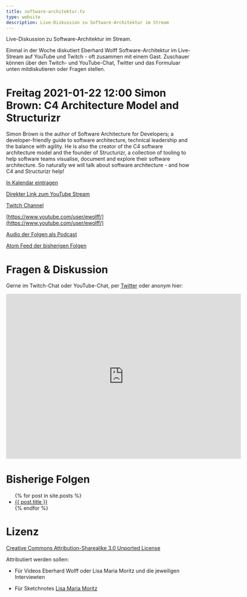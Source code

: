 ```yaml
---
title: software-architektur.tv
type: website
description: Live-Diskussion zu Software-Architektur im Stream
---
```


Live-Diskussion zu Software-Architektur im Stream. 

Einmal in der Woche diskutiert Eberhard Wolff Software-Architektur im
Live-Stream auf YouTube und Twitch - oft zusammen mit einem
Gast. Zuschauer können über den Twitch- und YouTube-Chat, Twitter und
das Formuluar unten mitdiskutieren oder Fragen
stellen. 

# Freitag 2021-01-22 12:00 Simon Brown: C4 Architecture Model and Structurizr

Simon Brown is the author of Software Architecture for Developers; a
developer-friendly guide to software architecture, technical
leadership and the balance with agility. He is also the creator of the
C4 software architecture model and the founder of Structurizr, a
collection of tooling to help software teams visualise, document and
explore their software architecture. So naturally we will talk about
software architecture - and how C4 and Structurizr help!

[In Kalendar eintragen](termin.ics)

[Direkter Link zum YouTube Stream](https://www.youtube.com/watch?v=YS0ySnnlyto)

[Twitch Channel](https://www.twitch.tv/ebrwolff)

<!-- div Aclass="embed-container">
<iframe width="560" height="315"
src="https://www.youtube-nocookie.com/embed/RIglic3vTlY"
frameborder="0" allow="accelerometer; autoplay; clipboard-write;
encrypted-media; gyroscope; picture-in-picture"
allowfullscreen></iframe>
</div -->

[https://www.youtube.com/user/ewolff/](https://www.youtube.com/user/ewolff/)

[Audio der Folgen als Podcast](podcast.html)

[Atom Feed der bisherigen Folgen](feed.xml)

# Fragen & Diskussion

Gerne im Twitch-Chat oder YouTube-Chat, per [Twitter](https://twitter.com/ewolff) oder anonym
hier:

<div class="embed-container">
<div class="ratio4x3">
<iframe
src="https://docs.google.com/forms/d/e/1FAIpQLSf0xIZkNG_wRJ0IiobVcO3Z-q3dQMcwYTww0wgiWCupZCKM4A/viewform?embedded=true"
width="640" height="450" frameborder="0" marginheight="0"
marginwidth="0">Loading…</iframe>
</div>
</div>

# Bisherige Folgen

<ul>
{% for post in site.posts %}
   <li>
   <a href="{{ post.url }}">{{ post.title }}</a>
   </li>
{% endfor %}
</ul>

# Lizenz

[Creative Commons Attribution-Sharealike 3.0 Unported
License](http://creativecommons.org/licenses/by-sa/3.0/)

Attributiert werden sollen:

* Für Videos Eberhard Wolff oder Lisa Maria Moritz und die jeweiligen Interviewten

* Für Sketchnotes [Lisa Maria Moritz](https://twitter.com/Teapot4181)
